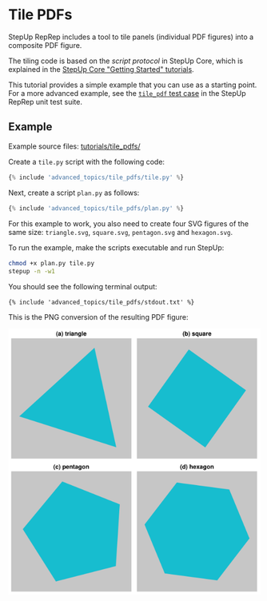 # Tile PDFs

StepUp RepRep includes a tool to tile panels (individual PDF figures) into a composite PDF figure.

The tiling code is based on the *script protocol* in StepUp Core,
which is explained in the [StepUp Core "Getting Started" tutorials](https://reproducible-reporting.github.io/stepup-core/getting_started/introduction/).

This tutorial provides a simple example that you can use as a starting point.
For a more advanced example, see the [`tile_pdf` test case](https://github.com/reproducible-reporting/stepup-reprep/tree/main/tests/cases/tile_pdf) in the StepUp RepRep unit test suite.


## Example

Example source files: [tutorials/tile_pdfs/](https://github.com/reproducible-reporting/stepup-reprep/tree/main/docs/advanced_topics/tile_pdfs)

Create a `tile.py` script with the following code:

```python
{% include 'advanced_topics/tile_pdfs/tile.py' %}
```

Next, create a script `plan.py` as follows:

```python
{% include 'advanced_topics/tile_pdfs/plan.py' %}
```

For this example to work, you also need to create four SVG figures of the same size: `triangle.svg`, `square.svg`, `pentagon.svg` and  `hexagon.svg`.

To run the example, make the scripts executable and run StepUp:

```bash
chmod +x plan.py tile.py
stepup -n -w1
```

You should see the following terminal output:

```
{% include 'advanced_topics/tile_pdfs/stdout.txt' %}
```

This is the PNG conversion of the resulting PDF figure:

![figure](tile_pdfs/figure.png)
